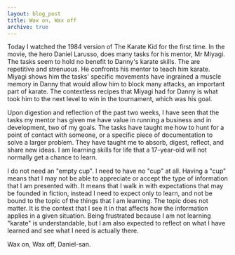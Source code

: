 ```yaml
---
layout: blog_post
title: Wax on, Wax off
archive: true
---
```


Today I watched the 1984 version of The Karate Kid for the first time. In the
movie, the hero Daniel Larusso, does many tasks for his mentor, Mr Miyagi. The
tasks seem to hold no benefit to Danny's karate skills. The are repetitive and
strenuous. He confronts his mentor to teach him karate. Miyagi shows him the
tasks' specific movements have ingrained a muscle memory in Danny that would
allow him to block many attacks, an important part of karate. The contextless
recipes that Miyagi had for Danny is what took him to the next level to win in
the tournament, which was his goal.

Upon digestion and reflection of the past two weeks, I have seen that the tasks
my mentor has given me have value in running a business and in development, two
of my goals. The tasks have taught me how to hunt for a point of contact with
someone, or a specific piece of documentation to solve a larger problem. They
have taught me to absorb, digest, reflect, and share new ideas. I am learning
skills for life that a 17-year-old will not normally get a chance to learn.

I do not need an "empty cup". I need to have no "cup" at all. Having a "cup"
means that I may not be able to appreciate or accept the type of information
that I am presented with. It means that I walk in with expectations that may be
founded in fiction, instead I need to expect only to learn, and not be bound to
the topic of the things that I am learning. The topic does not matter. It is
the context that I see it in that affects how the information applies in a
given situation. Being frustrated because I am not learning "karate" is
understandable, but I am also expected to reflect on what I have learned and
see what I need is actually there.

Wax on, Wax off, Daniel-san.
